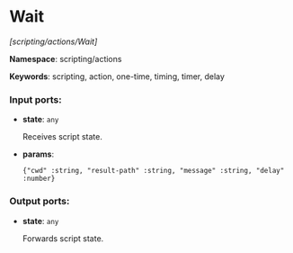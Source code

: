 # Wait

_[scripting/actions/Wait]_

__Namespace__: scripting/actions

__Keywords__: scripting, action, one-time, timing, timer, delay

### Input ports:

* __state__: ` any `

    Receives script state.


* __params__: 
    ```
    {"cwd" :string, "result-path" :string, "message" :string, "delay" :number}
    ```

### Output ports:

* __state__: ` any `

    Forwards script state.

